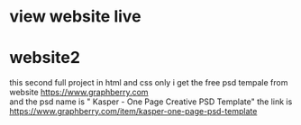 <h1><a href="https://alymomdouh.github.io/website2/" target="_blank" style="text-decoration: none;" >view website live </a></h1>
    
# website2
this second full project  in html and css only i get the free psd tempale from website https://www.graphberry.com  
and the psd name is " Kasper - One Page Creative PSD Template" the link is https://www.graphberry.com/item/kasper-one-page-psd-template

 
